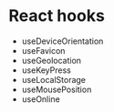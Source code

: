 # React hooks

- useDeviceOrientation
- useFavicon
- useGeolocation
- useKeyPress
- useLocalStorage
- useMousePosition
- useOnline